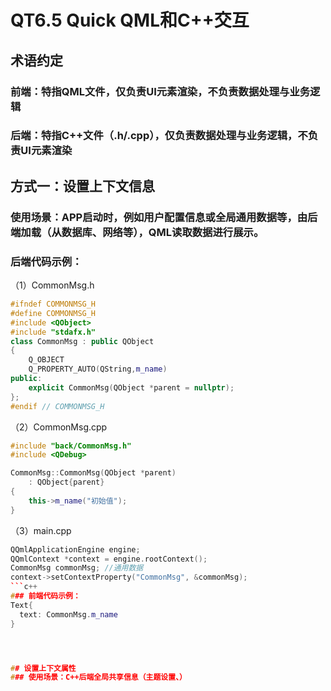 # QT6.5 Quick QML和C++交互

## 术语约定
### 前端：特指QML文件，仅负责UI元素渲染，不负责数据处理与业务逻辑
### 后端：特指C++文件（.h/.cpp），仅负责数据处理与业务逻辑，不负责UI元素渲染

## 方式一：设置上下文信息
### 使用场景：APP启动时，例如用户配置信息或全局通用数据等，由后端加载（从数据库、网络等），QML读取数据进行展示。
### 后端代码示例：
（1）CommonMsg.h
```c++
#ifndef COMMONMSG_H
#define COMMONMSG_H
#include <QObject>
#include "stdafx.h"
class CommonMsg : public QObject
{
    Q_OBJECT
    Q_PROPERTY_AUTO(QString,m_name)
public:
    explicit CommonMsg(QObject *parent = nullptr);
};
#endif // COMMONMSG_H
```
（2）CommonMsg.cpp
```c++
#include "back/CommonMsg.h"
#include <QDebug>

CommonMsg::CommonMsg(QObject *parent)
    : QObject{parent}
{
    this->m_name("初始值");
}
```
（3）main.cpp
```c++
QQmlApplicationEngine engine;
QQmlContext *context = engine.rootContext();
CommonMsg commonMsg; //通用数据
context->setContextProperty("CommonMsg", &commonMsg);
```c++
### 前端代码示例：
Text{
  text: CommonMsg.m_name
}




## 设置上下文属性
### 使用场景：C++后端全局共享信息（主题设置、）

